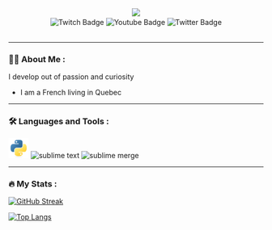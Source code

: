 <div id="header" align="center">
	<img src="https://media.discordapp.net/attachments/966090379185246278/966090689580507256/unknown.png" width="100"/>
</div>

<div id="badges" align="center">
	<img src="https://img.shields.io/badge/Twitch-purple?style=for-the-badge&logo=twitch&logoColor=white" alt="Twitch Badge"/>
	<img src="https://img.shields.io/badge/YouTube-red?style=for-the-badge&logo=youtube&logoColor=white" alt="Youtube Badge"/>
	<img src="https://img.shields.io/badge/Twitter-blue?style=for-the-badge&logo=twitter&logoColor=white" alt="Twitter Badge"/>
</div>

<div id="badge2" align="center">
	<img src="https://komarev.com/ghpvc/?username=clementlapizza&style=flat-square&color=blue" alt=""/>
</div>

---

### :man_technologist: About Me :
I develop out of passion and curiosity
- I am a French living in Quebec

---

### :hammer_and_wrench: Languages and Tools :
<div>
	<img width="40" height="40" alt="python" src="https://raw.githubusercontent.com/devicons/devicon/1119b9f84c0290e0f0b38982099a2bd027a48bf1/icons/python/python-original.svg">
	<img width="40" height="40" alt="sublime text" src="https://upload.wikimedia.org/wikipedia/en/thumb/d/d2/Sublime_Text_3_logo.png/150px-Sublime_Text_3_logo.png">
	<img width="40" height="40" alt="sublime merge" src="https://1.bp.blogspot.com/-_YIEEn5rmdc/XtMvatwaRkI/AAAAAAAAT-s/BGQhnk5R7Fo0RG7UO652Ze4OEtq_aZBuwCLcBGAsYHQ/s1600/Sublime-Merge-.png">
</div>

---

### :fire: My Stats :
[![GitHub Streak](http://github-readme-streak-stats.herokuapp.com?user=clementlapizza&theme=dark&background=000000)](https://git.io/streak-stats)

[![Top Langs](https://github-readme-stats.vercel.app/api/top-langs/?username=clementlapizza&layout=compact&theme=vision-friendly-dark)](https://github.com/anuraghazra/github-readme-stats)

